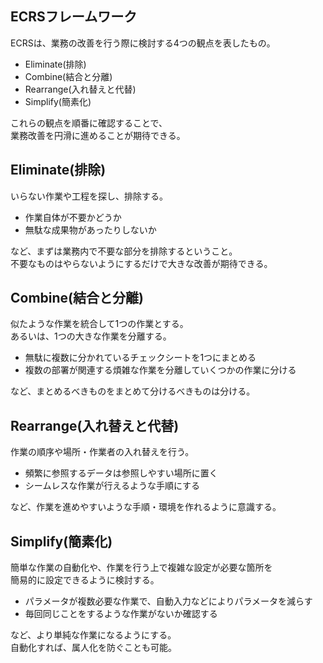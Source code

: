 ## ECRSフレームワーク
ECRSは、業務の改善を行う際に検討する4つの観点を表したもの。

* Eliminate(排除)
* Combine(結合と分離)
* Rearrange(入れ替えと代替)
* Simplify(簡素化)

これらの観点を順番に確認することで、  
業務改善を円滑に進めることが期待できる。

## Eliminate(排除)
いらない作業や工程を探し、排除する。

* 作業自体が不要かどうか
* 無駄な成果物があったりしないか

など、まずは業務内で不要な部分を排除するということ。  
不要なものはやらないようにするだけで大きな改善が期待できる。

## Combine(結合と分離)
似たような作業を統合して1つの作業とする。  
あるいは、1つの大きな作業を分離する。

* 無駄に複数に分かれているチェックシートを1つにまとめる
* 複数の部署が関連する煩雑な作業を分離していくつかの作業に分ける

など、まとめるべきものをまとめて分けるべきものは分ける。

## Rearrange(入れ替えと代替)
作業の順序や場所・作業者の入れ替えを行う。

* 頻繁に参照するデータは参照しやすい場所に置く
* シームレスな作業が行えるような手順にする

など、作業を進めやすいような手順・環境を作れるように意識する。

## Simplify(簡素化)
簡単な作業の自動化や、作業を行う上で複雑な設定が必要な箇所を  
簡易的に設定できるように検討する。

* パラメータが複数必要な作業で、自動入力などによりパラメータを減らす
* 毎回同じことをするような作業がないか確認する

など、より単純な作業になるようにする。  
自動化すれば、属人化を防ぐことも可能。